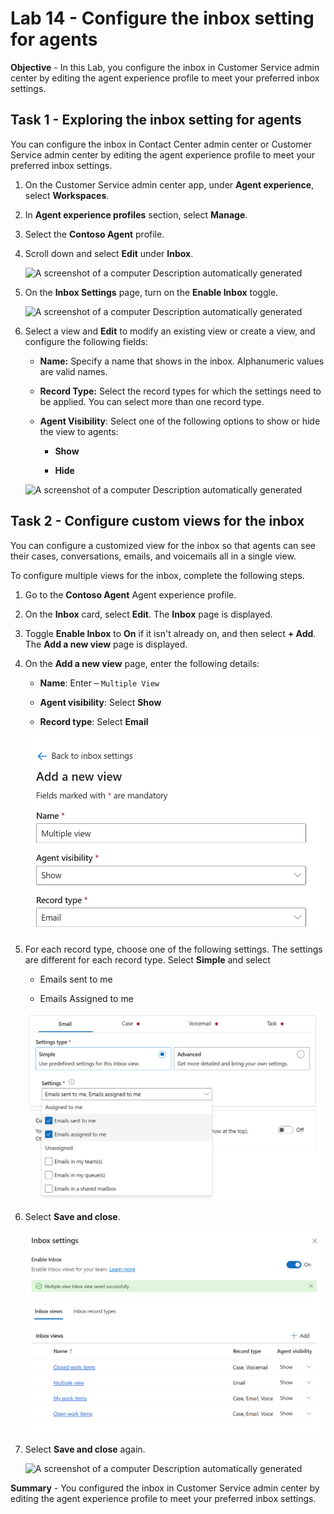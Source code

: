 # Lab 14 - Configure the inbox setting for agents

**Objective** - In this Lab, you configure the inbox in Customer Service admin center by editing the agent experience profile to meet your preferred inbox settings.

## Task 1 - Exploring the inbox setting for agents

You can configure the inbox in Contact Center admin center or Customer
Service admin center by editing the agent experience profile to meet
your preferred inbox settings.

1.  On the Customer Service admin center app, under **Agent experience**, select **Workspaces**.

3.  In **Agent experience profiles** section, select **Manage**.

4. Select the **Contoso Agent** profile.

5. Scroll down and select **Edit** under **Inbox**.

    ![A screenshot of a computer Description automatically
generated](./media/media14/image0.png)

5.  On the **Inbox Settings** page, turn on the **Enable Inbox** toggle.

    ![A screenshot of a computer Description automatically
generated](./media/media14/image1.png)

6.  Select a view and **Edit** to modify an existing view or create a
    view, and configure the following fields:

    - **Name:** Specify a name that shows in the inbox. Alphanumeric
      values are valid names.

    - **Record Type:** Select the record types for which the settings
      need to be applied. You can select more than one record type.

    - **Agent Visibility**: Select one of the following options to show
      or hide the view to agents:

      - **Show**

      - **Hide**

    ![A screenshot of a computer Description automatically
generated](./media/media14/image2.png)

## Task 2 - Configure custom views for the inbox

You can configure a customized view for the inbox so that agents can see
their cases, conversations, emails, and voicemails all in a single view.

To configure multiple views for the inbox, complete the following steps.

1.  Go to the **Contoso Agent** Agent experience profile.

2.  On the **Inbox** card, select **Edit**. The **Inbox** page is
    displayed.

3.  Toggle **Enable Inbox** to **On** if it isn't already on, and then
    select **+ Add**. The **Add a new view** page is displayed.

4.  On the **Add a new view** page, enter the following details:

    - **Name**: Enter – `Multiple View`

    - **Agent visibility**: Select **Show**

    - **Record type**: Select **Email**

    ![](./media/media14/image3.png)

5.  For each record type, choose one of the following settings. The
    settings are different for each record type. Select **Simple** and
    select

    - Emails sent to me

    - Emails Assigned to me

    ![](./media/media14/image4.png)

6.  Select **Save and close**.

    ![](./media/media14/image5.png)

7.  Select **Save and close** again.

    ![A screenshot of a computer Description automatically
generated](./media/media14/image6.png)

**Summary** - You configured the inbox in Customer Service admin center by editing the agent experience profile to meet your preferred inbox settings.
